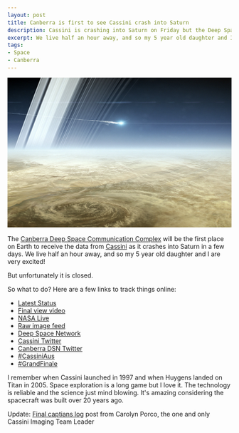 ```yaml
---
layout: post
title: Canberra is first to see Cassini crash into Saturn
description: Cassini is crashing into Saturn on Friday but the Deep Space Communication Complex in Canberra is closed
excerpt: We live half an hour away, and so my 5 year old daughter and I are very excited!
tags:
- Space
- Canberra
---
```


![Artist’s impression of Cassini burning up in Saturn’s upper atmosphere. Credit: NASA/JPL-CALTECH](/images/cassini-breakup.jpg)

The [Canberra Deep Space Communication Complex](https://en.wikipedia.org/wiki/Canberra_Deep_Space_Communication_Complex) will be the first place on Earth to receive the data from [Cassini](https://en.wikipedia.org/wiki/Cassini%E2%80%93Huygens) as it crashes into Saturn in a few days. We live half an hour away, and so my 5 year old daughter and I are very excited!

But unfortunately it is closed.

So what to do? Here are a few links to track things online:

- [Latest Status](https://saturn.jpl.nasa.gov/mission/saturn-tour/where-is-cassini-now/)
- [Final view video](https://www.youtube.com/watch?v=_5ZrSKpbdSg)
- [NASA Live](https://www.nasa.gov/nasalive)
- [Raw image feed](https://saturn.jpl.nasa.gov/galleries/raw-images?order=earth_date+desc&per_page=50&page=0)
- [Deep Space Network](https://eyes.nasa.gov/dsn/dsn.html)
- [Cassini Twitter](https://twitter.com/CassiniSaturn)
- [Canberra DSN Twitter](https://twitter.com/CanberraDSN)
- [#CassiniAus](https://twitter.com/search?q=%23CassiniAus&src=typd)
- [#GrandFinale](https://twitter.com/hashtag/GrandFinale?src=hash)

I remember when Cassini launched in 1997 and when Huygens landed on Titan in 2005. Space exploration is a long game but I love it. The technology is reliable and the science just mind blowing. It's amazing considering the spacecraft was built over 20 years ago.

Update: [Final captians log](http://ciclops.org/index/8615/We-Came-We-Saw-Its-Done?js=1) post from Carolyn Porco, the one and only Cassini Imaging Team Leader
